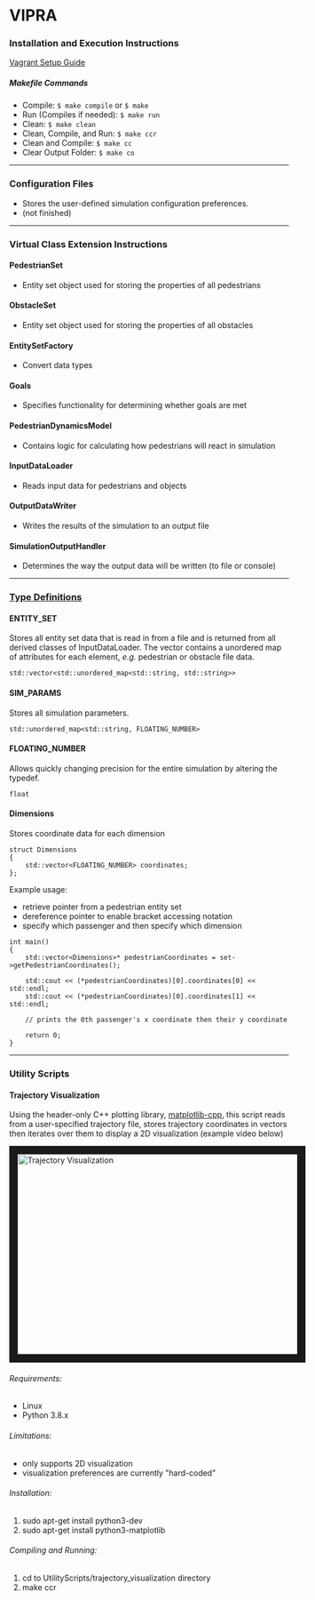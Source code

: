 # VIPRA

### Installation and Execution Instructions

[Vagrant Setup Guide](vagrant_setup_guide.md)

##### Makefile Commands
- Compile: `$ make compile` or `$ make`
- Run (Compiles if needed): `$ make run`
- Clean: `$ make clean`
- Clean, Compile, and Run: `$ make ccr`
- Clean and Compile: `$ make cc`
- Clear Output Folder: `$ make co`


---
### Configuration Files
- Stores the user-defined simulation configuration preferences.
- (not finished)

---
### Virtual Class Extension Instructions



#### PedestrianSet
- Entity set object used for storing the properties of all pedestrians

#### ObstacleSet
- Entity set object used for storing the properties of all obstacles

#### EntitySetFactory
- Convert data types

#### Goals
- Specifies functionality for determining whether goals are met 

#### PedestrianDynamicsModel
- Contains logic for calculating how pedestrians will react in simulation

#### InputDataLoader
- Reads input data for pedestrians and objects

#### OutputDataWriter
- Writes the results of the simulation to an output file

#### SimulationOutputHandler
- Determines the way the output data will be written (to file or console)





---
### [Type Definitions](VIPRA/type_definitions.hpp)

#### ENTITY_SET
Stores all entity set data that is read in from a file and 
is returned from all derived classes of InputDataLoader. 
The vector contains a unordered map of attributes for each element, 
*e.g.* pedestrian or obstacle file data.
```
std::vector<std::unordered_map<std::string, std::string>>
```
#### SIM_PARAMS 
Stores all simulation parameters.
```
std::unordered_map<std::string, FLOATING_NUMBER>
```
#### FLOATING_NUMBER
Allows quickly changing precision for the entire
simulation by altering the typedef.
```
float
```
#### Dimensions
Stores coordinate data for each dimension 
```
struct Dimensions
{
    std::vector<FLOATING_NUMBER> coordinates;
};
```
Example usage:
- retrieve pointer from a pedestrian entity set
- dereference pointer to enable bracket accessing notation
- specify which passenger and then specify which dimension
```
int main()
{
	std::vector<Dimensions>* pedestrianCoordinates = set->getPedestrianCoordinates();		
	
	std::cout << (*pedestrianCoordinates)[0].coordinates[0] << std::endl;
	std::cout << (*pedestrianCoordinates)[0].coordinates[1] << std::endl;

	// prints the 0th passenger's x coordinate then their y coordinate

	return 0;
}
```




---
### Utility Scripts

#### Trajectory Visualization

Using the header-only C++ plotting library, 
[matplotlib-cpp](https://github.com/lava/matplotlib-cpp),
this script reads from a user-specified trajectory file, 
stores trajectory coordinates in vectors then iterates over
them to display a 2D visualization (example video below)

<a href="http://www.youtube.com/watch?feature=player_embedded&v=twemPX9KuGk
" target="_blank"><img src="http://img.youtube.com/vi/twemPX9KuGk/0.jpg" 
alt="Trajectory Visualization" width="580" height="360" border="15" /></a>

###### Requirements:
- Linux
- Python 3.8.x
###### Limitations: 
- only supports 2D visualization 
- visualization preferences are currently "hard-coded"
###### Installation:
1. sudo apt-get install python3-dev
2. sudo apt-get install python3-matplotlib
###### Compiling and Running:
1. cd to UtilityScripts/trajectory_visualization directory
2. make ccr